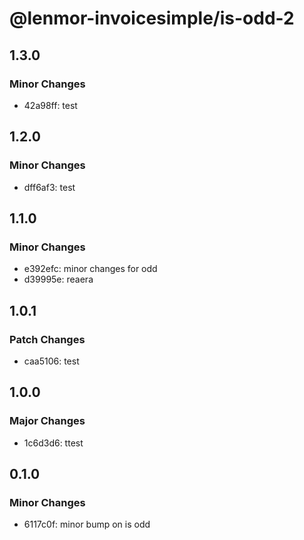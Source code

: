 # @lenmor-invoicesimple/is-odd-2

## 1.3.0

### Minor Changes

- 42a98ff: test

## 1.2.0

### Minor Changes

- dff6af3: test

## 1.1.0

### Minor Changes

- e392efc: minor changes for odd
- d39995e: reaera

## 1.0.1

### Patch Changes

- caa5106: test

## 1.0.0

### Major Changes

- 1c6d3d6: ttest

## 0.1.0

### Minor Changes

- 6117c0f: minor bump on is odd
